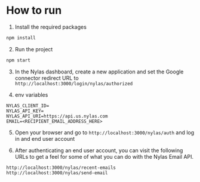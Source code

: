 # How to run

1. Install the required packages

```bash
npm install
```

2. Run the project

```bash
npm start
```

3. In the Nylas dashboard, create a new application and set the Google connector redirect URL to `http://localhost:3000/login/nylas/authorized`

4. env variables

```env
NYLAS_CLIENT_ID=
NYLAS_API_KEY=
NYLAS_API_URI=https://api.us.nylas.com
EMAIL=<RECIPIENT_EMAIL_ADDRESS_HERE>
```

5. Open your browser and go to `http://localhost:3000/nylas/auth` and log in and end user account

6. After authenticating an end user account, you can visit the following URLs to get a feel for some of what you can do with the Nylas Email API.

```text
http://localhost:3000/nylas/recent-emails
http://localhost:3000/nylas/send-email
```
